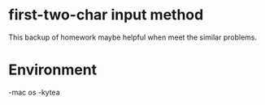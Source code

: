 # first-two-char input method

This backup of homework maybe helpful when meet the similar problems.
# Environment
-mac os
-kytea  
